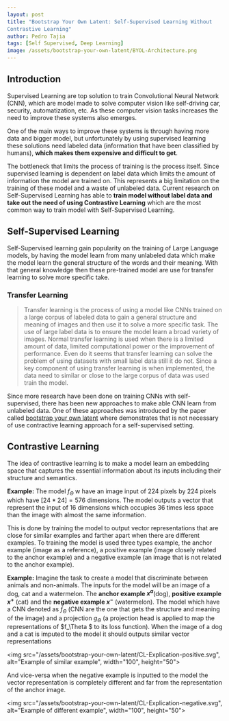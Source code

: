 ```yaml
---
layout: post
title: "Bootstrap Your Own Latent: Self-Supervised Learning Without 
Contrastive Learning"
author: Pedro Tajia
tags: [Self Supervised, Deep Learning]
image: /assets/bootstrap-your-own-latent/BYOL-Architecture.png
---
```


## Introduction
Supervised Learning are top solution to train Convolutional Neural Network (CNN), which are model made to solve computer vision like self-driving car, security, automatization, etc. As these computer vision tasks increases the need to improve these systems also emerges.

One of the main ways to improve these systems is through having more data and bigger model, but unfortunately by using supervised learning these solutions need labeled data (information that have been classified by humans), **which makes them expensive and difficult to get**.

The bottleneck that limits the process of training is the process itself. Since supervised learning is dependent on label data which limits the amount of information the model are trained on. This represents a big limitation on the training of these model and a waste of unlabeled data. Current research on Self-Supervised Learning has able to **train model without label data and take out the need of using Contrastive Learning** which are the most common way to train model with Self-Supervised Learning. 

## Self-Supervised Learning
Self-Supervised learning gain popularity on the training of Large Language models, by having the model learn from many unlabeled data which make the model learn the general structure of the words and their meaning. With that general knowledge then these pre-trained model are use for transfer learning to solve more specific take. 

### Transfer Learning
>Transfer learning is the process of using a model like CNNs trained on a large corpus of labeled data to gain a general structure and meaning of images and then use it to solve a more specific task. The use of large label data is to ensure the model learn a broad variety of images. Normal transfer learning is used when there is a limited amount of data, limited computational power or the improvement of performance. Even do it seems that transfer learning can solve the problem of using datasets with small label data still it do not. Since a key component of using transfer learning is when implemented, the data need to similar or close to the large corpus of data was used train the model.

Since more research have been done on training CNNs with self-supervised, there has been new approaches to make able CNN learn from unlabeled data. One of these approaches was introduced by the paper called [bootstrap your own latent](https://arxiv.org/pdf/2006.07733) where demonstrates that is not necessary of use contractive learning approach for a self-supervised setting.

## Contrastive Learning
The idea of contrastive learning is to make a model learn an embedding space that captures the essential information about its inputs including their structure and semantics.  

**Example:**
The model $f_\Theta$ w have an image input of 224 pixels by 224 pixels which have $[24*24] = 576$ dimensions. The model outputs a vector that represent the input of $16$ dimensions which occupies 36 times less space than the image with almost the same information.

This is done by training the model to output vector representations that are close for similar examples and farther apart when there are different examples. To training the model is used three types example, the anchor example (image as a reference), a positive example (image closely related to the anchor example) and a negative example (an image that is not related to the anchor example).

**Example:**
Imagine the task to create a model that discriminate between animals and non-animals. The inputs for the model will be an image of a dog, cat and a watermelon. The **anchor example $x^a$**(dog), **positive example $x^+$** (cat) and the **negative example $x^-$** (watermelon). The model which have a CNN denoted as $f_\Theta$ (CNN are the one that gets the structure and meaning of the image) and a projection $g_\Theta$ (a projection head is applied to map the representations of $f_\Theta $ to its loss function). When the image of a dog and a cat is imputed to the model it should outputs similar vector representations
<!-- ![Example of similar example](/assets/bootstrap-your-own-latent/CL-Explication-positive.svg) -->
<img src="/assets/bootstrap-your-own-latent/CL-Explication-positive.svg", alt="Example of similar example", width="100", height="50">

And vice-versa when the negative example is inputted to the model the vector representation is completely different and far from the representation of the anchor image.
<!-- ![Example of different example](/assets/bootstrap-your-own-latent/CL-Explication-negative.svg) -->
<img src="/assets/bootstrap-your-own-latent/CL-Explication-negative.svg", alt="Example of different example", width="100", height="50">
<!-- The model is train to generate **vector representation $z$** that have a compress and essential information about its input -->

<!-- There are many ways of implementing transfer learning. First is **Fine-tuning** which retrain the model on the chosen layer for the selected dataset. -->


